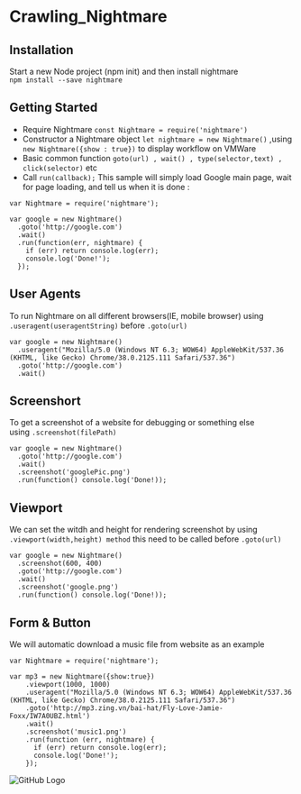 # Crawling_Nightmare
## Installation
Start a new Node project (npm init) and then install nightmare <br>
`npm install --save nightmare`
## Getting Started
* Require Nightmare `const Nightmare = require('nightmare')`
* Constructor a Nightmare object `let nightmare = new Nightmare()` ,using `new Nightmare({show : true})` to display workflow on VMWare
* Basic common function `goto(url) , wait() , type(selector,text) , click(selector)` etc
* Call `run(callback);`
This sample will simply load Google main page, wait for page loading, and tell us when it is done :
```
var Nightmare = require('nightmare');

var google = new Nightmare()
  .goto('http://google.com')
  .wait()
  .run(function(err, nightmare) {
    if (err) return console.log(err);
    console.log('Done!');
  });
```
## User Agents 
To run Nightmare on all different browsers(IE, mobile browser) using `.useragent(useragentString)` before `.goto(url)`
```
var google = new Nightmare()
  .useragent("Mozilla/5.0 (Windows NT 6.3; WOW64) AppleWebKit/537.36 (KHTML, like Gecko) Chrome/38.0.2125.111 Safari/537.36")
  .goto('http://google.com')
  .wait()
```
## Screenshort
To get a screenshot of a website for debugging or something else <br>
using `.screenshot(filePath)`
```
var google = new Nightmare()
  .goto('http://google.com')
  .wait()
  .screenshot('googlePic.png')
  .run(function() console.log('Done!));
```
## Viewport
We can set the witdh and height for rendering screenshot by using <br>
`.viewport(width,height) method` this need to be called before `.goto(url)`
```
var google = new Nightmare()
  .screenshot(600, 400)
  .goto('http://google.com')
  .wait()
  .screenshot('google.png')
  .run(function() console.log('Done!));
```
## Form & Button
We will automatic download a music file from website as an example
```
var Nightmare = require('nightmare');

var mp3 = new Nightmare({show:true})
    .viewport(1000, 1000)
    .useragent("Mozilla/5.0 (Windows NT 6.3; WOW64) AppleWebKit/537.36 (KHTML, like Gecko) Chrome/38.0.2125.111 Safari/537.36")
    .goto('http://mp3.zing.vn/bai-hat/Fly-Love-Jamie-Foxx/IW7A0UBZ.html')
    .wait()
    .screenshot('music1.png')
    .run(function (err, nightmare) {
      if (err) return console.log(err);
      console.log('Done!');
    });
```
![GitHub Logo](/temp/music.png)

